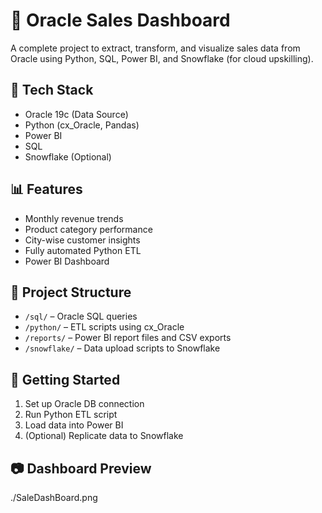 # 🧾 Oracle Sales Dashboard

A complete project to extract, transform, and visualize sales data from Oracle using Python, SQL, Power BI, and Snowflake (for cloud upskilling).

## 🔧 Tech Stack
- Oracle 19c (Data Source)
- Python (cx_Oracle, Pandas)
- Power BI
- SQL
- Snowflake (Optional)

## 📊 Features
- Monthly revenue trends
- Product category performance
- City-wise customer insights
- Fully automated Python ETL
- Power BI Dashboard

## 📁 Project Structure
- `/sql/` – Oracle SQL queries
- `/python/` – ETL scripts using cx_Oracle
- `/reports/` – Power BI report files and CSV exports
- `/snowflake/` – Data upload scripts to Snowflake

## 🚀 Getting Started
1. Set up Oracle DB connection
2. Run Python ETL script
3. Load data into Power BI
4. (Optional) Replicate data to Snowflake

## 📷 Dashboard Preview
./SaleDashBoard.png

